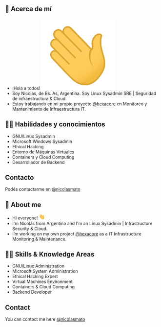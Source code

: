 ## 👾 Acerca de mí 

* ¡Hola a todos! <img src="hi.gif" ancho="20px">
* Soy Nicolás, de Bs. As, Argentina. Soy Linux Sysadmin SRE | Seguridad de infraestructura & Cloud.
* Estoy trabajando en mi propio proyecto [@hexacore](https://www.hexacore.com.ar) en Monitoreo y Mantenimiento de Infraestructura IT.

## 🥷🏼 Habilidades y conocimientos

* GNU/Linux Sysadmin
* Microsoft Windows Sysadmin
* Ethical Hacking
* Entorno de Máquinas Virtuales
* Containers y Cloud Computing
* Desarrollador de Backend

## Contacto 

Podés contactarme en [@nicolasmato](https://www.nicolasmato.com.ar)


## 👾 About me 

* Hi everyone! <img src="hi.gif" width="20px">
* I'm Nicolás from Argentina and I'm an Linux Sysadmin | Infrastructure Security & Cloud.
* I’m working on my own project [@hexacore](https://www.hexacore.com.ar) as a IT Infrastructure Monitoring & Maintenance.

## 🥷🏼 Skills & Knowledge Areas 

* GNU/Linux Administration
* Microsoft System Administration
* Ethical Hacking Expert
* Virtual Machines Environment
* Containers & Cloud Computing
* Backend Developer

## Contact 

You can contact me here [@nicolasmato](https://www.nicolasmato.com.ar) 
